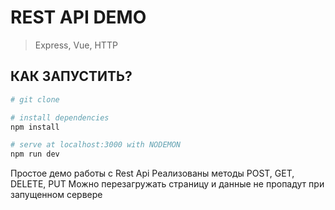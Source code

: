 # REST API DEMO

> Express, Vue, HTTP

## КАК ЗАПУСТИТЬ?

``` bash
# git clone

# install dependencies
npm install

# serve at localhost:3000 with NODEMON
npm run dev

```

Простое демо работы с Rest Api
Реализованы методы POST, GET, DELETE, PUT
Можно перезагружать страницу и данные не пропадут при запущенном сервере


